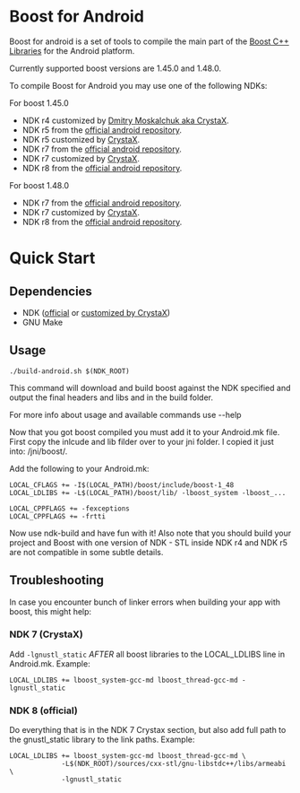 # Boost for Android
Boost for android is a set of tools to compile the main part of the [Boost C++ Libraries](http://www.boost.org/) for the Android platform.

Currently supported boost versions are 1.45.0 and 1.48.0.

To compile Boost for Android you may use one of the following NDKs:

For boost 1.45.0
- NDK r4 customized by [Dmitry Moskalchuk aka CrystaX](http://www.crystax.net/android/ndk.php).
- NDK r5 from the [official android repository](http://developer.android.com).
- NDK r5 customized by [CrystaX](http://www.crystax.net/android/ndk.php).
- NDK r7 from the [official android repository](http://developer.android.com).
- NDK r7 customized by [CrystaX](http://www.crystax.net/android/ndk.php).
- NDK r8 from the [official android repository](http://developer.android.com).

For boost 1.48.0
- NDK r7 from the [official android repository](http://developer.android.com).
- NDK r7 customized by [CrystaX](http://www.crystax.net/android/ndk.php).
- NDK r8 from the [official android repository](http://developer.android.com).

# Quick Start

## Dependencies

 * NDK ([official](http://developer.android.com) or [customized by CrystaX](http://www.crystax.net/android/ndk.php))
 * GNU Make

## Usage

    ./build-android.sh $(NDK_ROOT)

This command will download and build boost against the NDK specified and output the final headers and libs and in the build folder.

For more info about usage and available commands use --help

Now that you got boost compiled you must add it to your Android.mk file. First copy the inlcude and lib filder over to your jni folder. I copied it just into: /jni/boost/.

Add the following to your Android.mk:

    LOCAL_CFLAGS += -I$(LOCAL_PATH)/boost/include/boost-1_48
    LOCAL_LDLIBS += -L$(LOCAL_PATH)/boost/lib/ -lboost_system -lboost_...

    LOCAL_CPPFLAGS += -fexceptions
    LOCAL_CPPFLAGS += -frtti

Now use ndk-build and have fun with it!
Also note that you should build your project and Boost with one version of NDK -
STL inside NDK r4 and NDK r5 are not compatible in some subtle details.


## Troubleshooting

In case you encounter bunch of linker errors when building your app with boost, 
this might help:

### NDK 7 (CrystaX)

Add `-lgnustl_static` *AFTER* all boost libraries to the LOCAL_LDLIBS line in 
Android.mk. Example:

    LOCAL_LDLIBS += lboost_system-gcc-md lboost_thread-gcc-md -lgnustl_static

### NDK 8 (official)

Do everything that is in the NDK 7 Crystax section, but also
add full path to the gnustl_static library to the link paths. Example:

    LOCAL_LDLIBS += lboost_system-gcc-md lboost_thread-gcc-md \
                 -L$(NDK_ROOT)/sources/cxx-stl/gnu-libstdc++/libs/armeabi \
                 -lgnustl_static
